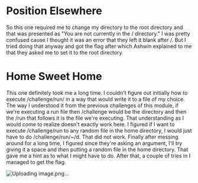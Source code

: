 # Position Elsewhere

So this one required me to change my directory to the root directory and that was presented as "You are not currently in the / directory." I was pretty confused cause I thought it was an error that they left it blank after /. But I tried doing that anyway and got the flag after which Ashwin explained to me that they asked me to set it to the root directory.

# Home Sweet Home

This one definitely took me a long time. I couldn't figure out initially how to execute /challenge/run/ in a way that would write it to a file of my choice. The way I understood it from the previous challenges of this module, if we're executing a run file then /challenge would be the directory and then the /run that follows it is the file we're executing. That understanding as I would come to realize doesn't exactly work here. I figured if I want to execute /challenge/run to any random file in the home directory, I would just have to do /challenge/run/~/d. That did not work. Finally after messing around for a long time, I figured since they're asking an argument, I'll try giving it a space and _then_ putting a random file in the home directory. That gave me a hint as to what I might have to do. After that, a couple of tries in I managed to get the flag. 


![Uploading image.png…]()

